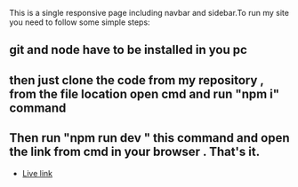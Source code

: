 This is a single responsive page including navbar and sidebar.To run my site you need to follow some simple steps:

## git and node have to be installed in you pc
## then just clone the code from my repository , from the file location open cmd and run "npm i" command
## Then run "npm run dev " this command and open the link from cmd in your browser . That's it.

- [Live link](https://magenta-gumption-3e2a4e.netlify.app/) 

